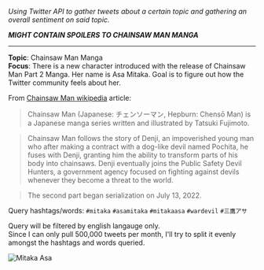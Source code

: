 *Using Twitter API to gather tweets about a certain topic and gathering an overall sentiment on said topic.*

***MIGHT CONTAIN SPOILERS TO CHAINSAW MAN MANGA***

------------
**Topic**: Chainsaw Man Manga \
**Focus**: There is a new character introduced with the release of Chainsaw Man Part 2 Manga. Her name is Asa Mitaka. Goal is to figure out how the Twitter community feels about her.

From [Chainsaw Man wikipedia](https://en.wikipedia.org/wiki/Chainsaw_Man "Chainsaw Man wikipedia") article:
> Chainsaw Man (Japanese: チェンソーマン, Hepburn: Chensō Man) is a Japanese manga series written and illustrated by Tatsuki Fujimoto.

>Chainsaw Man follows the story of Denji, an impoverished young man who after making a contract with a dog-like devil named Pochita, he fuses with Denji, granting him the ability to transform parts of his body into chainsaws. Denji eventually joins the Public Safety Devil Hunters, a government agency focused on fighting against devils whenever they become a threat to the world.

>The second part began serialization on July 13, 2022.

Query hashtags/words: 
`#mitaka`
`#asamitaka`
`#mitakaasa`
`#wardevil`
`#三鷹アサ`

Query will be filtered by english langauge only. \
Since I can only pull 500,000 tweets per month, I'll try to split it evenly amongst the hashtags and words queried. 

![Mitaka Asa](https://staticg.sportskeeda.com/editor/2022/07/01b14-16577308777467-1920.jpg "Mitaka Asa")
